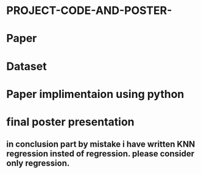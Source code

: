 # PROJECT-CODE-AND-POSTER-


# Paper
# Dataset
# Paper implimentaion using python 
# final poster presentation
## in conclusion part by mistake i have written KNN regression insted of regression. please consider only regression. 
